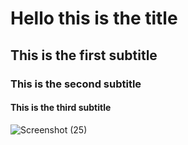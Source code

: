 # Hello this is the title
## This is the first subtitle
### This is the second subtitle
#### This is the third subtitle

![Screenshot (25)](https://github.com/user-attachments/assets/5b2030c5-fe7a-41c4-ae4c-e9022f7c830c)
